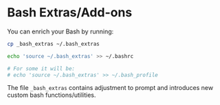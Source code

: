 # Bash Extras/Add-ons

You can enrich your Bash by running:

```bash
cp _bash_extras ~/.bash_extras

echo 'source ~/.bash_extras' >> ~/.bashrc

# For some it will be:
# echo 'source ~/.bash_extras' >> ~/.bash_profile
```

The file `_bash_extras` contains adjustment to prompt and introduces new custom bash functions/utilities.

